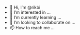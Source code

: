 - 👋 Hi, I’m @rikbi
- 👀 I’m interested in ...
- 🌱 I’m currently learning ...
- 💞️ I’m looking to collaborate on ...
- 📫 How to reach me ...

<!---
rikbi/rikbi is a ✨ special ✨ repository because its `README.md` (this file) appears on your GitHub profile.
You can click the Preview link to take a look at your changes.
--->
